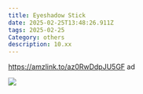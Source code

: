 ```yaml
---
title: Eyeshadow Stick
date: 2025-02-25T13:48:26.911Z
tags: 2025-02-25
Category: others
description: 10.xx
---
```

https://amzlink.to/az0RwDdpJU5GF  ad <!--StartFragment-->

![](https://m.media-amazon.com/images/I/818B-inh8EL._SL1500_.jpg)

<!--EndFragment-->